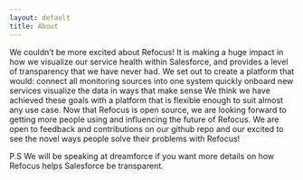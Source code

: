```yaml
---
layout: default
title: About
---
```


We couldn’t be more excited about Refocus! It is making a huge impact in how we visualize our service health within Salesforce, and provides a level of transparency that we have never had. 
We set out to create a platform that would:
connect all monitoring sources into one system
quickly onboard new services
visualize the data in ways that make sense
We think we have achieved these goals with a platform that is flexible enough to suit almost any use case. Now that Refocus is open source, we are looking forward to getting more people using and influencing the future of Refocus. We are open to feedback and contributions on our github repo and our excited to see the novel ways people solve their problems with Refocus! 

P.S We will be speaking at dreamforce if you want more details on how Refocus helps Salesforce be transparent.
